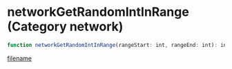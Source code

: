 # networkGetRandomIntInRange (Category network)

```js
function networkGetRandomIntInRange(rangeStart: int, rangeEnd: int): int
```

[filename](networkGetRandomIntInRange_m.md ':include')